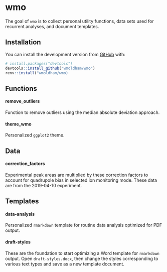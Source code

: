 
<!-- README.md is generated from README.Rmd. Please edit that file -->

# wmo

<!-- badges: start -->

<!-- badges: end -->

The goal of `wmo` is to collect personal utility functions, data sets
used for recurrent analyses, and document templates.

## Installation

You can install the development version from
[GitHub](https://github.com/) with:

``` r
# install.packages("devtools")
devtools::install_github("wmoldham/wmo")
renv::install("wmoldham/wmo)
```

## Functions

#### remove\_outliers

Function to remove outliers using the median absolute deviation
approach.

#### theme\_wmo

Personalized `ggplot2` theme.

## Data

#### correction\_factors

Experimental peak areas are multiplied by these correction factors to
account for quadrupole bias in selected ion monitoring mode. These data
are from the 2019-04-10 experiment.

## Templates

#### data-analysis

Personalized `rmarkdown` template for routine data analysis optimized
for PDF output.

#### draft-styles

These are the foundation to start optimizing a Word template for
`rmarkdown` output. Open `draft-styles.docx`, then change the styles
corresponding to various text types and save as a new template document.
